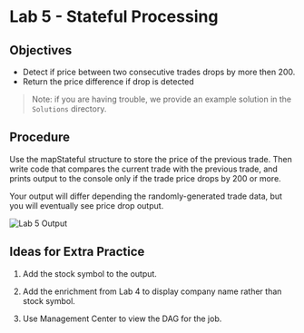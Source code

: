 # Lab 5 - Stateful Processing

## Objectives
* Detect if price between two consecutive trades drops by more then 200.
* Return the price difference if drop is detected


> Note: if you are having trouble, we provide an example solution in the `Solutions` directory. 

## Procedure

Use the mapStateful structure to store the price of the previous trade. Then write code that compares the current trade with the previous trade, and prints output to the console only if the trade price drops by 200 or more. 

Your output will differ depending the randomly-generated trade data, but you will eventually see price drop output.

![Lab 5 Output](/images/Lab5Output.png)

## Ideas for Extra Practice

1. Add the stock symbol to the output.

2. Add the enrichment from Lab 4 to display company name rather than stock symbol.

3. Use Management Center to view the DAG for the job.


